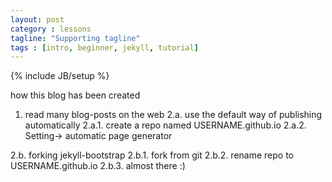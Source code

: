 ```yaml
---
layout: post
category : lessons
tagline: "Supporting tagline"
tags : [intro, beginner, jekyll, tutorial]
---
```

{% include JB/setup %}


how this blog has been created
1. read many blog-posts on the web
2.a. use the default way of publishing automatically
2.a.1. create a repo named USERNAME.github.io
2.a.2. Setting-> automatic page generator

2.b. forking jekyll-bootstrap
2.b.1. fork from git
2.b.2. rename repo to USERNAME.github.io
2.b.3. almost there :)

